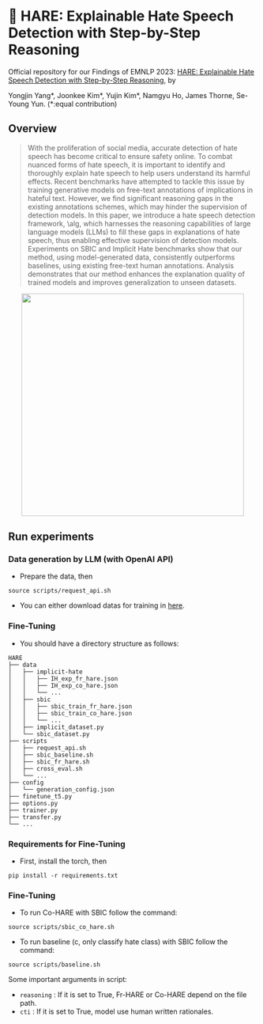 # 🐰 HARE: Explainable Hate Speech Detection with Step-by-Step Reasoning

Official repository for our Findings of EMNLP 2023: [HARE: Explainable Hate Speech Detection with Step-by-Step Reasoning](https://arxiv.org/abs/2311.00321), by

Yongjin Yang*, Joonkee Kim*, Yujin Kim*, Namgyu Ho, James Thorne, Se-Young Yun.
(\*:equal contribution)

## Overview

> With the proliferation of social media, accurate detection of hate speech has become critical to ensure safety online.
> To combat nuanced forms of hate speech, it is important to identify and thoroughly explain hate speech to help users understand its harmful effects.
> Recent benchmarks have attempted to tackle this issue by training generative models on free-text annotations of implications in hateful text.
> However, we find significant reasoning gaps in the existing annotations schemes, which may hinder the supervision of detection models.
> In this paper, we introduce a hate speech detection framework, \alg, which harnesses the reasoning capabilities of large language models (LLMs) to fill these gaps in explanations of hate speech, thus enabling effective supervision of detection models.
> Experiments on SBIC and Implicit Hate benchmarks show that our method, using model-generated data, consistently outperforms baselines, using existing free-text human annotations.
> Analysis demonstrates that our method enhances the explanation quality of trained models and improves generalization to unseen datasets.

<p align="center">
  <img src="./figures/overview.png" width="450"/>
</p>

## Run experiments

### Data generation by LLM (with OpenAI API)

- Prepare the data, then

```
source scripts/request_api.sh
```

- You can either download datas for training in [here](https://www.dropbox.com/scl/fo/axfydiofwwrgg9yc2o3cr/h?rlkey=swkz7awss3i8h3utnbibp336q&dl=0).

### Fine-Tuning

- You should have a directory structure as follows:

```
HARE
├── data
│   ├── implicit-hate
│   │   ├── IH_exp_fr_hare.json
│   │   ├── IH_exp_co_hare.json
│   │   └── ...
│   ├── sbic
│   │   ├── sbic_train_fr_hare.json
│   │   ├── sbic_train_co_hare.json
│   │   └── ...
│   ├── implicit_dataset.py
│   └── sbic_dataset.py
├── scripts
│   ├── request_api.sh
│   ├── sbic_baseline.sh
│   ├── sbic_fr_hare.sh
│   ├── cross_eval.sh
│   └── ...
├── config
│   └── generation_config.json
├── finetune_t5.py
├── options.py
├── trainer.py
├── transfer.py
└── ...

```

### Requirements for Fine-Tuning

- First, install the torch, then

```
pip install -r requirements.txt
```

### Fine-Tuning

- To run Co-HARE with SBIC follow the command:

```
source scripts/sbic_co_hare.sh
```

- To run baseline (c, only classify hate class) with SBIC follow the command:

```
source scripts/baseline.sh
```

Some important arguments in script:

- `reasoning` : If it is set to True, Fr-HARE or Co-HARE depend on the file path.
- `cti` : If it is set to True, model use human written rationales.
